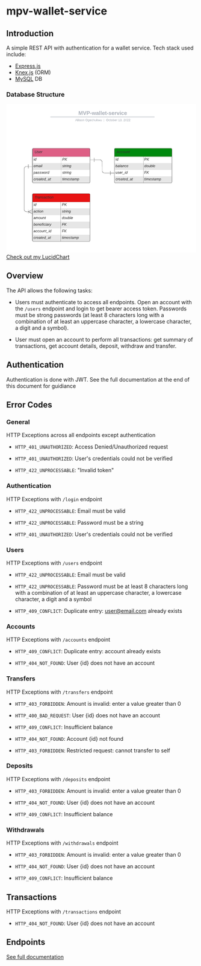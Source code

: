 # mpv-wallet-service

## Introduction

A simple REST API with authentication for a wallet service. Tech stack used include:

- [Express.js](https://expressjs.com)
- [Knex.js](https:knexjs.org) (ORM)
- [MySQL](https://mysql.com) DB

### Database Structure

![mvp-wallet-service](./public/images/MVP-wallet-service.png)
[Check out my LucidChart](https://lucid.app/lucidchart/c2db75ac-0891-4536-b2b1-20e8a0fe15be/edit?view_items=yRKqh-dGCGV0%2CyRKq2mg3OX13%2CyRKqHCDikTjn%2CJ5XZow_X1SGc%2CyRKqP32DqN0h&invitationId=inv_8009efb7-ba86-4b6d-9efc-b65b14d7d517#)

## Overview

The API allows the following tasks:

- Users must authenticate to access all endpoints. Open an account with the `/users` endpoint and login to get bearer access token. Passwords must be strong passwords (at least 8 characters long with a combination of at least an uppercase character, a lowercase character, a digit and a symbol).

- User must open an account to perform all transactions: get summary of transactions, get account details, deposit, withdraw and transfer.

## Authentication

Authentication is done with JWT. See the full documentation at the end of this document for guidiance

## Error Codes

### General

HTTP Exceptions across all endpoints except authentication

- `HTTP_401_UNAUTHORIZED`: Access Denied/Unauthorized request 

- `HTTP_401_UNAUTHORIZED`: User's credentials could not be verified 

- `HTTP_422_UNPROCESSABLE`: "Invalid token"

### Authentication

HTTP Exceptions with `/login` endpoint

- `HTTP_422_UNPROCESSABLE`: Email must be valid

- `HTTP_422_UNPROCESSABLE`: Password must be a string

- `HTTP_401_UNAUTHORIZED`: User's credentials could not be verified 

### Users

HTTP Exceptions with `/users` endpoint

- `HTTP_422_UNPROCESSABLE`: Email must be valid

- `HTTP_422_UNPROCESSABLE`: Password must be at least 8 characters long with a combination of at least an uppercase character, a lowercase character, a digit and a symbol

- `HTTP_409_CONFLICT`: Duplicate entry: user@email.com already exists

### Accounts

HTTP Exceptions with `/accounts` endpoint

- `HTTP_409_CONFLICT`: Duplicate entry: account already exists

- `HTTP_404_NOT_FOUND`: User {id} does not have an account

### Transfers

HTTP Exceptions with `/transfers` endpoint

- `HTTP_403_FORBIDDEN`: Amount is invalid: enter a value greater than 0

- `HTTP_400_BAD_REQUEST`: User {id} does not have an account  

- `HTTP_409_CONFLICT`: Insufficient balance

- `HTTP_404_NOT_FOUND`: Account {id} not found

- `HTTP_403_FORBIDDEN`: Restricted request: cannot transfer to self

### Deposits

HTTP Exceptions with `/deposits` endpoint

- `HTTP_403_FORBIDDEN`: Amount is invalid: enter a value greater than 0

- `HTTP_404_NOT_FOUND`: User {id} does not have an account

- `HTTP_409_CONFLICT`: Insufficient balance

### Withdrawals

HTTP Exceptions with `/withdrawals` endpoint

- `HTTP_403_FORBIDDEN`: Amount is invalid: enter a value greater than 0

- `HTTP_404_NOT_FOUND`: User {id} does not have an account

- `HTTP_409_CONFLICT`: Insufficient balance

## Transactions

HTTP Exceptions with `/transactions` endpoint

- `HTTP_404_NOT_FOUND`: User {id} does not have an account

## Endpoints

[See full documentation](https://documenter.getpostman.com/view/12015411/2s83zmMhzh)